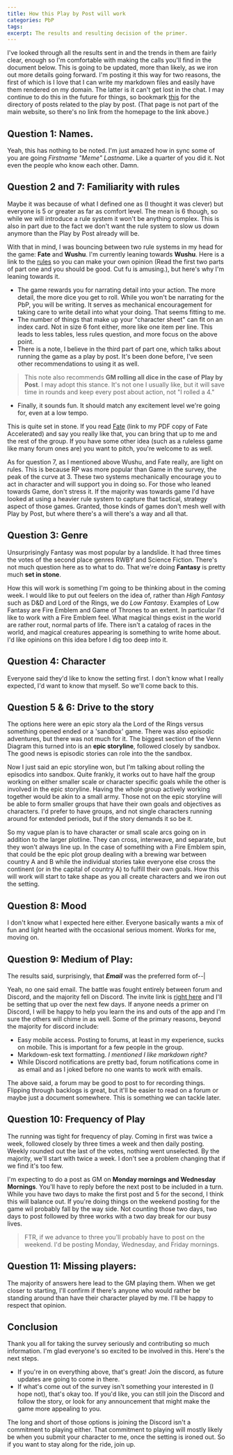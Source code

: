 ```yaml
---
title: How this Play by Post will work
categories: PbP
tags: 
excerpt: The results and resulting decision of the primer.
---
```


I've looked through all the results sent in and the trends in them are fairly clear, enough so I'm comfortable with making the calls you'll find in the document below. This is going to be updated, more than likely, as we iron out more details going forward. I'm posting it this way for two reasons, the first of which is I love that I can write my markdown files and easily have them rendered on my domain. The latter is it can't get lost in the chat. I may continue to do this in the future for things, so bookmark [this](thelittlethingswemiss.us/playbypost) for the directory of posts related to the play by post. (That page is not part of the main website, so there's no link from the homepage to the link above.)

## Question 1: Names.

Yeah, this has nothing to be noted. I'm just amazed how in sync some of you are going *Firstname "Meme" Lastname*. Like a quarter of you did it. Not even the people who know each other. Damn.

## Question 2 and 7: Familiarity with rules

Maybe it was because of what I defined one as (I thought it was clever) but everyone is 5 or greater as far as comfort level. The mean is 6 though, so while we will introduce a rule system it won't be anything complex. This is also in part due to the fact we don't want the rule system to slow us down anymore than the Play by Post already will be.

With that in mind, I was bouncing between two rule systems in my head for the game: **Fate** and **Wushu**. I'm currently leaning towards **Wushu**. Here is a link to the [rules](http://danielbayn.com/wushu/)  so you can make your own opinion (Read the first two parts of part one and you should be good. Cut fu is amusing.), but here's why I'm leaning towards it. 

* The game rewards you for narrating detail into your action. The more detail, the more dice you get to roll. While you won't be narrating for the PbP, you will be writing. It serves as mechanical encouragement for taking care to write detail into what your doing. That seems fitting to me.
* The number of things that make up your "character sheet" can fit on an index card. Not in size 6 font either, more like one item per line. This leads to less tables, less rules question, and more focus on the above point. 
* There is a note, I believe in the third part of part one, which talks about running the game as a play by post. It's been done before, I've seen other recommendations to using it as well. 
> This note also recommends **GM rolling all dice in the case of Play by Post**. I may adopt this stance. It's not one I usually like, but it will save time in rounds and keep every post about action, not "I rolled a 4."
* Finally, it sounds fun. It should match any excitement level we're going for, even at a low tempo.

This is quite set in stone. If you read [Fate](https://1drv.ms/b/s!ArFPHHkgdiQkhoIH6dHrxkISCF3I-w) (link to my PDF copy of Fate Accelerated) and say you really like that, you can bring that up to me and the rest of the group. If you have some other idea (such as a ruleless game like many forum ones are) you want to pitch, you're welcome to as well. 

As for question 7, as I mentioned above Wushu, and Fate really, are light on rules. This is because RP was more popular than Game in the survey, the peak of the curve at 3. These two systems mechanically encourage you to act in character and will support you in doing so. For those who leaned towards Game, don't stress it. If the majority was towards game I'd have looked at using a heavier rule system to capture that tactical, strategy aspect of those games. Granted, those kinds of games don't mesh well with Play by Post, but where there's a will there's a way and all that.

## Question 3: Genre

Unsurprisingly Fantasy was most popular by a landslide. It had three times the votes of the second place genres RWBY and Science Fiction. There's not much question here as to what to do. That we're doing **Fantasy** is pretty much **set in stone**. 

How this will work is something I'm going to be thinking about in the coming week. I would like to put out feelers on the idea of, rather than *High Fantasy* such as D&D and Lord of the Rings, we do *Low Fantasy*. Examples of Low Fantasy are Fire Emblem and Game of Thrones to an extent. In particular I'd like to work with a Fire Emblem feel. What magical things exist in the world are rather rout, normal parts of life. There isn't a catalog of races in the world, and magical creatures appearing is something to write home about. I'd like opinions on this idea before I dig too deep into it. 

## Question 4: Character

Everyone said they'd like to know the setting first. I don't know what I really expected, I'd want to know that myself. So we'll come back to this.

## Question 5 & 6: Drive to the story

The options here were an epic story ala the Lord of the Rings versus something opened ended or a 'sandbox' game. There was also episodic adventures, but there was not much for it. The biggest section of the Venn Diagram this turned into is an **epic storyline**, followed closely by sandbox. The good news is episodic stories can role into the the sandbox. 

Now I just said an epic storyline won, but I'm talking about rolling the episodics into sandbox. Quite frankly, it works out to have half the group working on either smaller scale or character specific goals while the other is involved in the epic storyline. Having the whole group actively working together would be akin to a small army. Those not on the epic storyline will be able to form smaller groups that have their own goals and objectives as characters. I'd prefer to have groups, and not single characters running around for extended periods, but if the story demands it so be it.

So my vague plan is to have character or small scale arcs going on in addition to the larger plotline. They can cross, interweave, and separate, but they won't always line up. In the case of something with a Fire Emblem spin, that could be the epic plot group dealing with a brewing war between country A and B while the individual stories take everyone else cross the continent (or in the capital of country A) to fulfill their own goals. How this will work will start to take shape as you all create characters and we iron out the setting. 

## Question 8: Mood

I don't know what I expected here either. Everyone basically wants a mix of fun and light hearted with the occasional serious moment. Works for me, moving on. 

## Question 9: Medium of Play:

The results said, surprisingly, that ***Email*** was the preferred form of--|

Yeah, no one said email. The battle was fought entirely between forum and Discord, and the majority fell on Discord. The invite link is [right here](https://discord.gg/uPUCUGn) and I'll be setting that up over the next few days. If anyone needs a primer on Discord, I will be happy to help you learn the ins and outs of the app and I'm sure the others will chime in as well. Some of the primary reasons, beyond the majority for discord include:
* Easy mobile access. Posting to forums, at least in my experience, sucks on mobile. This is important for a few people in the group.
* Markdown-esk text formatting. *I mentioned I like markdown right?*
* While Discord notifications are pretty bad, forum notifications come in as email and as I joked before no one wants to work with emails. 

The above said, a forum may be good to post to for recording things. Flipping through backlogs is great, but it'll be easier to read on a forum or maybe just a document somewhere. This is something we can tackle later.

## Question 10: Frequency of Play

The running was tight for frequency of play. Coming in first was twice a week, followed closely by three times a week and then daily posting. Weekly rounded out the last of the votes, nothing went unselected. By the majority, we'll start with twice a week. I don't see a problem changing that if we find it's too few. 

I'm expecting to do a post as GM on **Monday mornings and Wednesday Mornings**. You'll have to reply before the next post to be included in a turn. While you have two days to make the first post and 5 for the second, I think this will balance out. If you're doing things on the weekend posting for the game wil probably fall by the way side. Not counting those two days, two days to post followed by three works with a two day break for our busy lives.
> FTR, if we advance to three you'll probably have to post on the weekend. I'd be posting Monday, Wednesday, and Friday mornings. 

## Question 11: Missing players:

The majority of answers here lead to the GM playing them. When we get closer to starting, I'll confirm if there's anyone who would rather be standing around than have their character played by me. I'll be happy to respect that opinion.

## Conclusion

Thank you all for taking the survey seriously and contributing so much information. I'm glad everyone's so excited to be involved in this. Here's the next steps.
* If you're in on everything above, that's great! Join the discord, as future updates are going to come in there. 
* If what's come out of the survey isn't something your interested in (I hope not), that's okay too. If you'd like, you can still join the Discord and follow the story, or look for any announcement that might make the game more appealing to you.

The long and short of those options is joining the Discord isn't a commitment to playing either. That commitment to playing will mostly likely be when you submit your character to me, once the setting is ironed out. So if you want to stay along for the ride, join up. 